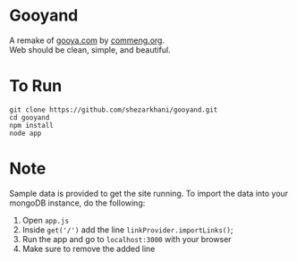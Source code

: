 Gooyand
================

A remake of [gooya.com][1] by [commeng.org][2].  
Web should be clean, simple, and beautiful.

To Run
================
    git clone https://github.com/shezarkhani/gooyand.git
    cd gooyand
    npm install
    node app

Note
================
Sample data is provided to get the site running. To import the data into your mongoDB instance, do the following:

1. Open `app.js`
2. Inside `get('/')` add the line `linkProvider.importLinks()`;
3. Run the app and go to `localhost:3000` with your browser
4. Make sure to remove the added line


[1]: http://www.gooya.com
[2]: http://web.commeng.org

